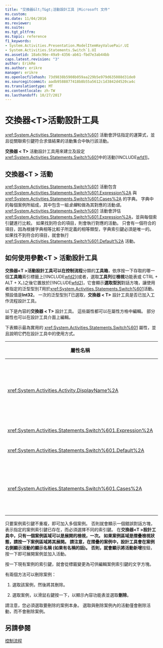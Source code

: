 ```yaml
---
title: "交換器&lt;T&gt;活動設計工具 |Microsoft 文件"
ms.custom: 
ms.date: 11/04/2016
ms.reviewer: 
ms.suite: 
ms.tgt_pltfrm: 
ms.topic: reference
f1_keywords:
- System.Activities.Presentation.ModelItemKeyValuePair.UI
- System.Activities.Statements.Switch`1.UI
ms.assetid: 18a6c96e-49a9-4356-ab61-fbd7e3ab44bb
caps.latest.revision: "3"
author: ErikRe
ms.author: erikre
manager: erikre
ms.openlocfilehash: 73d9838b5908b059aa229b5e979d635088d31de0
ms.sourcegitcommit: aadb9588877418b8b55a5612c1d3842d4520ca4c
ms.translationtype: MT
ms.contentlocale: zh-TW
ms.lasthandoff: 10/27/2017
---
```

# <a name="switchlttgt-activity-designer"></a>交換器&lt;T&gt;活動設計工具
<xref:System.Activities.Statements.Switch%601> 活動會評估指定的運算式，並且從關聯索引鍵符合求值結果的活動集合中執行該活動。  
  
 **交換器 < T\>** 活動設計工具用來建立及設定<xref:System.Activities.Statements.Switch%601>中的活動[!INCLUDE[wfd1](../workflow-designer/includes/wfd1_md.md)]。  
  
## <a name="the-switchtactivity"></a>交換器\<T > 活動  
 <xref:System.Activities.Statements.Switch%601> 活動包含 <xref:System.Activities.Statements.Switch%601.Expression%2A> 與 <xref:System.Activities.Statements.Switch%601.Cases%2A> 的字典。 字典中的每個案例所組成，其中包含一組*金鑰*和做為其對應的活動*值*。 <xref:System.Activities.Statements.Switch%601> 活動會評估 <xref:System.Activities.Statements.Switch%601.Expression%2A>，並與每個索引鍵進行比較。 如果找到符合的項目，則會執行對應的活動。 只會有一個符合的項目，因為根據字典相等比較子所定義的相等類型，字典索引鍵必須是唯一的。 如果找不到符合的項目，就會執行 <xref:System.Activities.Statements.Switch%601.Default%2A> 活動。  
  
## <a name="how-to-use-the-switcht-activity-designer"></a>如何使用參數\<T > 活動設計工具  
 **交換器\<T >**活動設計工具可以在**控制流程**分類的**工具箱**，依序按一下存取的哪一個**工具箱**索引標籤上[!INCLUDE[wfd2](../workflow-designer/includes/wfd2_md.md)](或者，選取**工具列**從**檢視**功能表或 CTRL + ALT + X。)之後它置放於[!INCLUDE[wfd2](../workflow-designer/includes/wfd2_md.md)]，它會顯示**選取型別**對話方塊，讓使用者指定的泛型型別*T*用於<xref:System.Activities.Statements.Switch%601>活動。 預設值是**Int32**。 一次的泛型型別*T*已選取，**交換器 < T\>** 設計工具是否已加入工作流程設計工具。  
  
 以下是內容的**交換器 < T\>** 設計工具。 這些屬性都可以在屬性方格中編輯。 部分屬性也可以在設計工具介面上編輯。  
  
 下表顯示最為實用的 <xref:System.Activities.Statements.Switch%601> 屬性，並且說明它們在設計工具中的使用方式。  
  
|屬性名稱|必要項|使用方式|  
|-------------------|--------------|-----------|  
|<xref:System.Activities.Activity.DisplayName%2A>|False|指定 <xref:System.Activities.Statements.Switch%601> 活動設計工具的易記名稱。 預設值是參數 < Int32\>。 這個值可以在編輯**屬性**視窗或直接在設計工具的標頭。<br /><br /> 雖然 <xref:System.Activities.Activity.DisplayName%2A> 並非絕對必要，但建議您盡量使用。|  
|<xref:System.Activities.Statements.Switch%601.Expression%2A>|True|指定用於比較案例集合中索引鍵的運算式，以判斷要執行哪一個案例。|  
|<xref:System.Activities.Statements.Switch%601.Default%2A>||指定如果找不到符合項目時要執行的活動。 按一下**將活動新增**開啟設計工具上的按鈕**預設**可置放活動的方塊。|  
|<xref:System.Activities.Statements.Switch%601.Cases%2A>||指定要評估的案例。 若要新增的情況下，按一下**加入新的案例**底部的按鈕**交換器\<T >**設計工具。 按鈕會變成文字方塊 (如果加入這個參數時，選取泛型型別下拉式方塊\<T > 為 String 或 Enum)。 新增中的索引鍵後**值的大小寫** 方塊中，案例區域會展開，且可置放活動，以定義案例的執行邏輯的提示文字 「 在此置放活動 」。|  
  
 只要案例索引鍵不重複，即可加入多個案例。 否則就會顯示一個錯誤對話方塊，表示指定的案例索引鍵已存在，而必須選擇不同的索引鍵。 在**交換器\<T >**設計工具中，只有一個案例區域可以是展開的檢視，一次。 如果案例區域是摺疊檢視狀態，請按一下案例區域將其展開。 請注意，在摺疊的案例中，設計工具會在案例右側顯示活動的顯示名稱 (如果有名稱的話)。 否則，就會顯示**將活動新增**按鈕，按一下即可展開案例並加入活動。  
  
 按一下現有案例的索引鍵，就會從標籤變更為可供編輯案例索引鍵的文字方塊。  
  
 有兩個方法可以刪除案例：  
  
1.  選取該案例，然後將其刪除。  
  
2.  選取案例，以滑鼠右鍵按一下，以顯示內容功能表並選取**刪除**。  
  
 請注意，您必須選取要刪除的案例本身。 選取與刪除案例內的活動僅會刪除活動，而不會刪除案例。  
  
## <a name="see-also"></a>另請參閱  
 [控制流程](../workflow-designer/control-flow-activity-designers.md)